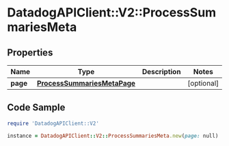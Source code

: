 # DatadogAPIClient::V2::ProcessSummariesMeta

## Properties

Name | Type | Description | Notes
------------ | ------------- | ------------- | -------------
**page** | [**ProcessSummariesMetaPage**](ProcessSummariesMetaPage.md) |  | [optional] 

## Code Sample

```ruby
require 'DatadogAPIClient::V2'

instance = DatadogAPIClient::V2::ProcessSummariesMeta.new(page: null)
```


